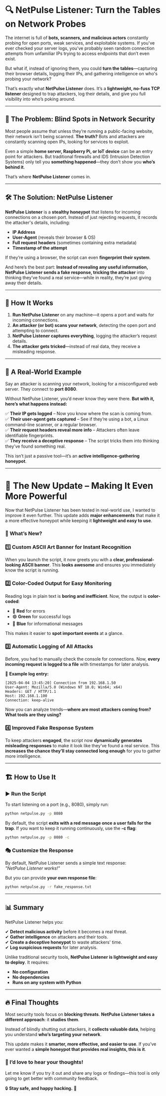 # 🔍 NetPulse Listener: Turn the Tables on Network Probes  

The internet is full of **bots, scanners, and malicious actors** constantly probing for open ports, weak services, and exploitable systems. If you've ever checked your server logs, you've probably seen random connection attempts from unfamiliar IPs trying to access endpoints that don’t even exist.  

But what if, instead of ignoring them, you could **turn the tables**—capturing their browser details, logging their IPs, and gathering intelligence on who's probing your network?  

That’s exactly what **NetPulse Listener** does. It’s a **lightweight, no-fuss TCP listener** designed to trap attackers, log their details, and give you full visibility into who’s poking around.  

---

## 🚨 The Problem: Blind Spots in Network Security  

Most people assume that unless they’re running a public-facing website, their network isn’t being scanned. **The truth?** Bots and attackers are constantly scanning open IPs, looking for services to exploit.  

Even a simple **home server, Raspberry Pi, or IoT device** can be an entry point for attackers. But traditional firewalls and IDS (Intrusion Detection Systems) only tell you **something happened**—they don’t show you **who’s behind it**.  

That’s where **NetPulse Listener** comes in.  

---

## 🛠 The Solution: NetPulse Listener  

**NetPulse Listener** is a **stealthy honeypot** that listens for incoming connections on a chosen port. Instead of just rejecting requests, it records the attacker's details, including:  

- **IP Address**  
- **User-Agent** (reveals their browser & OS)  
- **Full request headers** (sometimes containing extra metadata)  
- **Timestamp of the attempt**  

If they’re using a browser, the script can even **fingerprint their system**.  

And here’s the best part: **Instead of revealing any useful information, NetPulse Listener sends a fake response, tricking the attacker** into thinking they’ve found a real service—while in reality, they’re just giving away their details.  

---

## 🔎 How It Works  

1. **Run NetPulse Listener** on any machine—it opens a port and waits for incoming connections.  
2. **An attacker (or bot) scans your network**, detecting the open port and attempting to connect.  
3. **NetPulse Listener captures everything**, logging the attacker’s request details.  
4. **The attacker gets tricked**—instead of real data, they receive a misleading response.  

---

## 📌 A Real-World Example  

Say an attacker is scanning your network, looking for a misconfigured web server. They connect to **port 8080**.  

Without NetPulse Listener, you’d never know they were there. **But with it, here’s what happens instead:**  

✅ **Their IP gets logged** – Now you know where the scan is coming from.  
✅ **Their user-agent gets captured** – See if they’re using a bot, a Linux command-line scanner, or a regular browser.  
✅ **Their request headers reveal more info** – Attackers often leave identifiable fingerprints.  
✅ **They receive a deceptive response** – The script tricks them into thinking they’ve found something real.  

This isn’t just a passive tool—it’s an **active intelligence-gathering honeypot**.  

---

# 🚀 The New Update – Making It Even More Powerful  

Now that NetPulse Listener has been tested in real-world use, I wanted to improve it even further. This update adds **major enhancements** that make it a more effective honeypot while keeping it **lightweight and easy to use**.  

### 🎨 **What’s New?**  

### 1️⃣ Custom ASCII Art Banner for Instant Recognition  
When you launch the script, it now greets you with a **clear, professional-looking ASCII banner**. This **looks awesome** and ensures you immediately know the script is running.  

### 2️⃣ Color-Coded Output for Easy Monitoring  
Reading logs in plain text is **boring and inefficient**. Now, the output is **color-coded**:  

- 🔴 **Red** for errors  
- 🟢 **Green** for successful logs  
- 🔵 **Blue** for informational messages  

This makes it easier to **spot important events** at a glance.  

### 3️⃣ Automatic Logging of All Attacks  
Before, you had to manually check the console for connections. Now, **every incoming request is logged to a file** with timestamps for later analysis.  

📌 **Example log entry:**  
```
[2025-04-04 13:45:20] Connection from 192.168.1.50  
User-Agent: Mozilla/5.0 (Windows NT 10.0; Win64; x64)  
Headers: GET / HTTP/1.1  
Host: 192.168.1.100  
Connection: keep-alive  
```

Now you can analyze trends—**where are most attackers coming from? What tools are they using?**  

### 4️⃣ Improved Fake Response System  
To keep attackers **engaged**, the script now **dynamically generates misleading responses** to make it look like they’ve found a real service. This **increases the chance they’ll stay connected long enough** for you to gather more intelligence.  

---

## 🏗 How to Use It  

### ▶️ **Run the Script**  
To start listening on a port (e.g., 8080), simply run:  

```bash
python netpulse.py -p 8080
```

By default, the script **exits with a red message once a user falls for the trap**. If you want to keep it running continuously, use the **-c flag**:  

```bash
python netpulse.py -p 8080 -c
```

### 🎭 **Customize the Response**  
By default, NetPulse Listener sends a simple text response:  
*"NetPulse Listener works!"*  

But you can provide **your own response file**:  

```bash
python netpulse.py -r fake_response.txt
```

---

## 📊 Summary  

NetPulse Listener helps you:  

✔ **Detect malicious activity** before it becomes a real threat.  
✔ **Gather intelligence** on attackers and their tools.  
✔ **Create a deceptive honeypot** to waste attackers' time.  
✔ **Log suspicious requests** for later analysis.  

Unlike traditional security tools, **NetPulse Listener is lightweight and easy to deploy**. It requires:  

- **No configuration**  
- **No dependencies**  
- **Runs on any system with Python**  

---

## 🔥 Final Thoughts  

Most security tools focus on **blocking threats**. **NetPulse Listener takes a different approach**: it **studies them**.  

Instead of blindly shutting out attackers, it **collects valuable data**, helping you understand **who’s targeting your network**.  

This update makes it **smarter, more effective, and easier to use**. If you’ve ever wanted a **simple honeypot that provides real insights, this is it**.  

### 💬 I’d love to hear your thoughts!  
Let me know if you try it out and share any logs or findings—this tool is only going to get better with community feedback.  

🔒 **Stay safe, and happy hacking.** 🚀  
